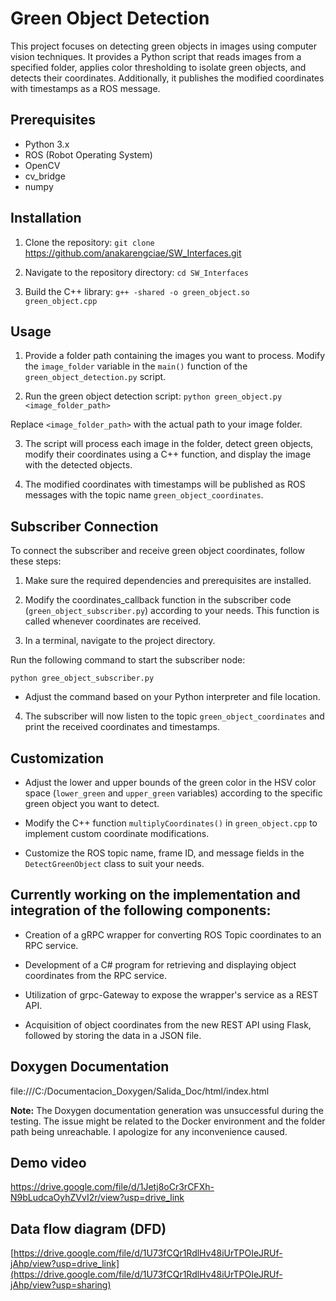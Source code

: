 # Green Object Detection

This project focuses on detecting green objects in images using computer vision techniques. It provides a Python script that reads images from a specified folder, applies color thresholding to isolate green objects, and detects their coordinates. Additionally, it publishes the modified coordinates with timestamps as a ROS message.

## Prerequisites

- Python 3.x
- ROS (Robot Operating System)
- OpenCV
- cv_bridge
- numpy

## Installation

1. Clone the repository:
`git clone` https://github.com/anakarengciae/SW_Interfaces.git

2. Navigate to the repository directory:
`cd SW_Interfaces`

3. Build the C++ library:
`g++ -shared -o green_object.so green_object.cpp`


## Usage

1. Provide a folder path containing the images you want to process. Modify the `image_folder` variable in the `main()` function of the `green_object_detection.py` script.

2. Run the green object detection script:
`python green_object.py <image_folder_path>`

Replace `<image_folder_path>` with the actual path to your image folder.

3. The script will process each image in the folder, detect green objects, modify their coordinates using a C++ function, and display the image with the detected objects.

4. The modified coordinates with timestamps will be published as ROS messages with the topic name `green_object_coordinates`.

## Subscriber Connection
To connect the subscriber and receive green object coordinates, follow these steps:

1. Make sure the required dependencies and prerequisites are installed.

2. Modify the coordinates_callback function in the subscriber code (`green_object_subscriber.py`) according to your needs. This function is called whenever coordinates are received.

3. In a terminal, navigate to the project directory.

Run the following command to start the subscriber node:

`python gree_object_subscriber.py`

- Adjust the command based on your Python interpreter and file location.

4. The subscriber will now listen to the topic `green_object_coordinates` and print the received coordinates and timestamps.

## Customization

- Adjust the lower and upper bounds of the green color in the HSV color space (`lower_green` and `upper_green` variables) according to the specific green object you want to detect.

- Modify the C++ function `multiplyCoordinates()` in `green_object.cpp` to implement custom coordinate modifications.

- Customize the ROS topic name, frame ID, and message fields in the `DetectGreenObject` class to suit your needs.

## Currently working on the implementation and integration of the following components:
- Creation of a gRPC wrapper for converting ROS Topic coordinates to an RPC service.

- Development of a C# program for retrieving and displaying object coordinates from the RPC service.

- Utilization of grpc-Gateway to expose the wrapper's service as a REST API.

- Acquisition of object coordinates from the new REST API using Flask, followed by storing the data in a JSON file.

## Doxygen Documentation 
file:///C:/Documentacion_Doxygen/Salida_Doc/html/index.html

**Note:** The Doxygen documentation generation was unsuccessful during the testing. The issue might be related to the Docker environment and the folder path being unreachable. I apologize for any inconvenience caused.

## Demo video
https://drive.google.com/file/d/1Jetj8oCr3rCFXh-N9bLudcaOyhZVvI2r/view?usp=drive_link

## Data flow diagram (DFD)
[https://drive.google.com/file/d/1U73fCQr1RdlHv48iUrTPOIeJRUf-jAhp/view?usp=drive_link](https://drive.google.com/file/d/1U73fCQr1RdlHv48iUrTPOIeJRUf-jAhp/view?usp=sharing)
